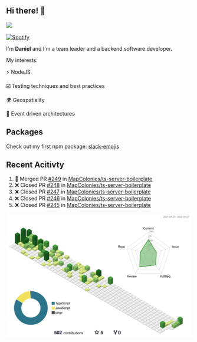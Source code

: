 ## Hi there! 👋

<p>
  <img src="https://github-readme-stats.vercel.app/api?username=syncush&theme=tokyonight">
</p>

[![Spotify](https://novatorem-rust.vercel.app/api/spotify)](https://open.spotify.com/user/syncush)

I'm **Daniel** and I'm a team leader and a backend software developer.

My interests:

⚡ NodeJS

☑️ Testing techniques and best practices

🌍 Geospatiality

🧠 Event driven architectures

## Packages
Check out my first npm package: [slack-emojis](https://www.npmjs.com/package/slack-emojis)

## Recent Acitivty
<!--START_SECTION:activity-->
1. 🎉 Merged PR [#249](https://github.com/MapColonies/ts-server-boilerplate/pull/249) in [MapColonies/ts-server-boilerplate](https://github.com/MapColonies/ts-server-boilerplate)
2. ❌ Closed PR [#248](https://github.com/MapColonies/ts-server-boilerplate/pull/248) in [MapColonies/ts-server-boilerplate](https://github.com/MapColonies/ts-server-boilerplate)
3. ❌ Closed PR [#247](https://github.com/MapColonies/ts-server-boilerplate/pull/247) in [MapColonies/ts-server-boilerplate](https://github.com/MapColonies/ts-server-boilerplate)
4. ❌ Closed PR [#246](https://github.com/MapColonies/ts-server-boilerplate/pull/246) in [MapColonies/ts-server-boilerplate](https://github.com/MapColonies/ts-server-boilerplate)
5. ❌ Closed PR [#245](https://github.com/MapColonies/ts-server-boilerplate/pull/245) in [MapColonies/ts-server-boilerplate](https://github.com/MapColonies/ts-server-boilerplate)
<!--END_SECTION:activity-->

![contrib](./profile-3d-contrib/profile-green-animate.svg)
